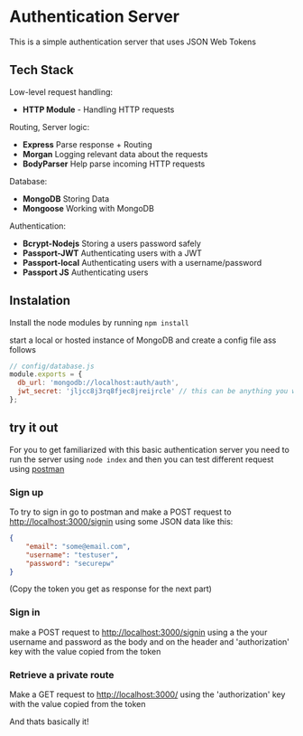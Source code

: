 # Authentication Server

This is a simple authentication server that uses JSON Web Tokens

## Tech Stack

Low-level request handling:

- **HTTP Module** - Handling HTTP requests

Routing, Server logic:

- **Express** Parse response + Routing
- **Morgan** Logging relevant data about the requests
- **BodyParser** Help parse incoming HTTP requests

Database:

- **MongoDB** Storing Data
- **Mongoose** Working with MongoDB

Authentication:

- **Bcrypt-Nodejs** Storing a users password safely
- **Passport-JWT** Authenticating users with a JWT
- **Passport-local** Authenticating users with a username/password
- **Passport JS** Authenticating users

## Instalation

Install the node modules by running `npm install`

start a local or hosted instance of MongoDB and create a config file ass follows

```javascript
// config/database.js
module.exports = {
  db_url: 'mongodb://localhost:auth/auth',
  jwt_secret: 'jljcc8j3rq8fjec8jreijrcle' // this can be anything you want
};
```

## try it out

For you to get familiarized with this basic authentication server you need to run the server using `node index` and then you can test different request using [postman](https://www.getpostman.com/)

### Sign up

To try to sign in go to postman and make a POST request to <http://localhost:3000/signin> using some JSON data like this:

```json
{
    "email": "some@email.com",
    "username": "testuser",
    "password": "securepw"
}
```

(Copy the token you get as response for the next part)

### Sign in

make a POST request to <http://localhost:3000/signin> using a the your username and password as the body and on the header and 'authorization' key with the value copied from the token

### Retrieve a private route

Make a GET request to <http://localhost:3000/> using the 'authorization' key with the value copied from the token

And thats basically it!
